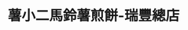 ---
title: "薯小二馬鈴薯煎餅-瑞豐總店"
description: "薯小二馬鈴薯煎餅-瑞豐總店"
layout: shop
keywords:
  - 美食競賽
  - 台灣美食
  - 美食精選
datePublished: "2025-06-30"
dateModified: "2025-07-06"
city: "高雄市"
district: "左營區"
address: "高雄市鼓山區裕誠路1128號"
phone: "0905167227"
geo: "22.66658969357535, 120.2998883749046"
google_map: "https://maps.app.goo.gl/AcXLGes8vHnWKcAU8"
footinder: "https://footinder.com.tw/%E9%AB%98%E9%9B%84%E5%B8%82%E9%BC%93%E5%B1%B1%E5%8D%80/362077/"
official: "https://www.instagram.com/two.littlepotatoess/"
award:
  - name: "夜市王"
    year: "2024"
    entries:
      - nightMarket: "瑞豐夜市"
        food_type: "新創料理"
        rank: "第三名"

---